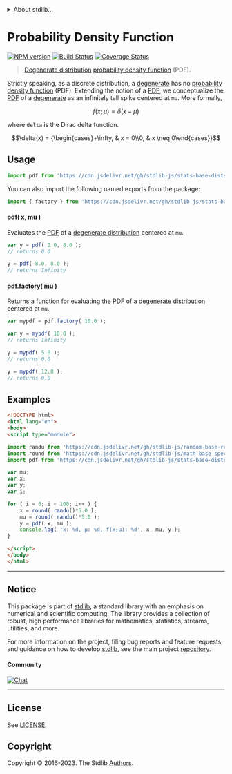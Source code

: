 <!--

@license Apache-2.0

Copyright (c) 2018 The Stdlib Authors.

Licensed under the Apache License, Version 2.0 (the "License");
you may not use this file except in compliance with the License.
You may obtain a copy of the License at

   http://www.apache.org/licenses/LICENSE-2.0

Unless required by applicable law or agreed to in writing, software
distributed under the License is distributed on an "AS IS" BASIS,
WITHOUT WARRANTIES OR CONDITIONS OF ANY KIND, either express or implied.
See the License for the specific language governing permissions and
limitations under the License.

-->


<details>
  <summary>
    About stdlib...
  </summary>
  <p>We believe in a future in which the web is a preferred environment for numerical computation. To help realize this future, we've built stdlib. stdlib is a standard library, with an emphasis on numerical and scientific computation, written in JavaScript (and C) for execution in browsers and in Node.js.</p>
  <p>The library is fully decomposable, being architected in such a way that you can swap out and mix and match APIs and functionality to cater to your exact preferences and use cases.</p>
  <p>When you use stdlib, you can be absolutely certain that you are using the most thorough, rigorous, well-written, studied, documented, tested, measured, and high-quality code out there.</p>
  <p>To join us in bringing numerical computing to the web, get started by checking us out on <a href="https://github.com/stdlib-js/stdlib">GitHub</a>, and please consider <a href="https://opencollective.com/stdlib">financially supporting stdlib</a>. We greatly appreciate your continued support!</p>
</details>

# Probability Density Function

[![NPM version][npm-image]][npm-url] [![Build Status][test-image]][test-url] [![Coverage Status][coverage-image]][coverage-url] <!-- [![dependencies][dependencies-image]][dependencies-url] -->

> [Degenerate distribution][degenerate-distribution] [probability density function][pdf] (PDF).

<section class="intro">

Strictly speaking, as a discrete distribution, a [degenerate][degenerate-distribution] has no [probability density function][pdf] (PDF). Extending the notion of a [PDF][pdf], we conceptualize the [PDF][pdf] of a [degenerate][degenerate-distribution] as an infinitely tall spike centered at `mu`. More formally,

<!-- <equation class="equation" label="eq:degenerate_pdf" align="center" raw="f(x;\mu) = \delta(x-\mu)" alt="Probability density function (PDF) for a degenerate distribution."> -->

```math
f(x;\mu) = \delta(x-\mu)
```

<!-- <div class="equation" align="center" data-raw-text="f(x;\mu) = \delta(x-\mu)" data-equation="eq:degenerate_pdf">
    <img src="https://cdn.jsdelivr.net/gh/stdlib-js/stdlib@51534079fef45e990850102147e8945fb023d1d0/lib/node_modules/@stdlib/stats/base/dists/degenerate/pdf/docs/img/equation_degenerate_pdf.svg" alt="Probability density function (PDF) for a degenerate distribution.">
    <br>
</div> -->

<!-- </equation> -->

where `delta` is the Dirac delta function.

<!-- <equation class="equation" label="eq:dirac_delta" align="center" raw="\delta(x) = {\begin{cases}+\infty, & x = 0\\0, & x \neq 0\end{cases}}" alt="Dirac delta function."> -->

```math
\delta(x) = {\begin{cases}+\infty, & x = 0\\0, & x \neq 0\end{cases}}
```

<!-- <div class="equation" align="center" data-raw-text="\delta(x) = {\begin{cases}+\infty, &amp; x = 0\\0, &amp; x \neq 0\end{cases}}" data-equation="eq:dirac_delta">
    <img src="https://cdn.jsdelivr.net/gh/stdlib-js/stdlib@51534079fef45e990850102147e8945fb023d1d0/lib/node_modules/@stdlib/stats/base/dists/degenerate/pdf/docs/img/equation_dirac_delta.svg" alt="Dirac delta function.">
    <br>
</div> -->

<!-- </equation> -->

</section>

<!-- /.intro -->



<section class="usage">

## Usage

```javascript
import pdf from 'https://cdn.jsdelivr.net/gh/stdlib-js/stats-base-dists-degenerate-pdf@v0.1.0-esm/index.mjs';
```

You can also import the following named exports from the package:

```javascript
import { factory } from 'https://cdn.jsdelivr.net/gh/stdlib-js/stats-base-dists-degenerate-pdf@v0.1.0-esm/index.mjs';
```

#### pdf( x, mu )

Evaluates the [PDF][pdf] of a [degenerate distribution][degenerate-distribution] centered at `mu`.

```javascript
var y = pdf( 2.0, 8.0 );
// returns 0.0

y = pdf( 8.0, 8.0 );
// returns Infinity
```

#### pdf.factory( mu )

Returns a function for evaluating the [PDF][pdf] of a [degenerate distribution][degenerate-distribution] centered at `mu`.

```javascript
var mypdf = pdf.factory( 10.0 );

var y = mypdf( 10.0 );
// returns Infinity

y = mypdf( 5.0 );
// returns 0.0

y = mypdf( 12.0 );
// returns 0.0
```

</section>

<!-- /.usage -->

<section class="examples">

## Examples

<!-- eslint no-undef: "error" -->

```html
<!DOCTYPE html>
<html lang="en">
<body>
<script type="module">

import randu from 'https://cdn.jsdelivr.net/gh/stdlib-js/random-base-randu@esm/index.mjs';
import round from 'https://cdn.jsdelivr.net/gh/stdlib-js/math-base-special-round@esm/index.mjs';
import pdf from 'https://cdn.jsdelivr.net/gh/stdlib-js/stats-base-dists-degenerate-pdf@v0.1.0-esm/index.mjs';

var mu;
var x;
var y;
var i;

for ( i = 0; i < 100; i++ ) {
    x = round( randu()*5.0 );
    mu = round( randu()*5.0 );
    y = pdf( x, mu );
    console.log( 'x: %d, µ: %d, f(x;µ): %d', x, mu, y );
}

</script>
</body>
</html>
```

</section>

<!-- /.examples -->

<!-- Section for related `stdlib` packages. Do not manually edit this section, as it is automatically populated. -->

<section class="related">

</section>

<!-- /.related -->

<!-- Section for all links. Make sure to keep an empty line after the `section` element and another before the `/section` close. -->


<section class="main-repo" >

* * *

## Notice

This package is part of [stdlib][stdlib], a standard library with an emphasis on numerical and scientific computing. The library provides a collection of robust, high performance libraries for mathematics, statistics, streams, utilities, and more.

For more information on the project, filing bug reports and feature requests, and guidance on how to develop [stdlib][stdlib], see the main project [repository][stdlib].

#### Community

[![Chat][chat-image]][chat-url]

---

## License

See [LICENSE][stdlib-license].


## Copyright

Copyright &copy; 2016-2023. The Stdlib [Authors][stdlib-authors].

</section>

<!-- /.stdlib -->

<!-- Section for all links. Make sure to keep an empty line after the `section` element and another before the `/section` close. -->

<section class="links">

[npm-image]: http://img.shields.io/npm/v/@stdlib/stats-base-dists-degenerate-pdf.svg
[npm-url]: https://npmjs.org/package/@stdlib/stats-base-dists-degenerate-pdf

[test-image]: https://github.com/stdlib-js/stats-base-dists-degenerate-pdf/actions/workflows/test.yml/badge.svg?branch=v0.1.0
[test-url]: https://github.com/stdlib-js/stats-base-dists-degenerate-pdf/actions/workflows/test.yml?query=branch:v0.1.0

[coverage-image]: https://img.shields.io/codecov/c/github/stdlib-js/stats-base-dists-degenerate-pdf/main.svg
[coverage-url]: https://codecov.io/github/stdlib-js/stats-base-dists-degenerate-pdf?branch=main

<!--

[dependencies-image]: https://img.shields.io/david/stdlib-js/stats-base-dists-degenerate-pdf.svg
[dependencies-url]: https://david-dm.org/stdlib-js/stats-base-dists-degenerate-pdf/main

-->

[chat-image]: https://img.shields.io/gitter/room/stdlib-js/stdlib.svg
[chat-url]: https://app.gitter.im/#/room/#stdlib-js_stdlib:gitter.im

[stdlib]: https://github.com/stdlib-js/stdlib

[stdlib-authors]: https://github.com/stdlib-js/stdlib/graphs/contributors

[umd]: https://github.com/umdjs/umd
[es-module]: https://developer.mozilla.org/en-US/docs/Web/JavaScript/Guide/Modules

[deno-url]: https://github.com/stdlib-js/stats-base-dists-degenerate-pdf/tree/deno
[umd-url]: https://github.com/stdlib-js/stats-base-dists-degenerate-pdf/tree/umd
[esm-url]: https://github.com/stdlib-js/stats-base-dists-degenerate-pdf/tree/esm
[branches-url]: https://github.com/stdlib-js/stats-base-dists-degenerate-pdf/blob/main/branches.md

[stdlib-license]: https://raw.githubusercontent.com/stdlib-js/stats-base-dists-degenerate-pdf/main/LICENSE

[pdf]: https://en.wikipedia.org/wiki/Probability_density_function

[degenerate-distribution]: https://en.wikipedia.org/wiki/Degenerate_distribution

</section>

<!-- /.links -->

